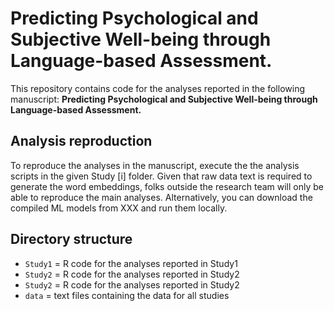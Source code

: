 # Predicting Psychological and Subjective Well-being through Language-based Assessment.

This repository contains code for the analyses reported in the following manuscript:
**Predicting Psychological and Subjective Well-being through Language-based Assessment.**

## Analysis reproduction

To reproduce the analyses in the manuscript, execute the the analysis scripts in the given Study [i] folder. Given that raw data text is required to generate the word embeddings, folks outside the research team will only be able to reproduce the main analyses. Alternatively, you can download the compiled ML models from XXX and run them locally. 

## Directory structure

* `Study1` = R code for the analyses reported in Study1
* `Study2` = R code for the analyses reported in Study2
* `Study2` = R code for the analyses reported in Study2
* `data` = text files containing the data for all studies
